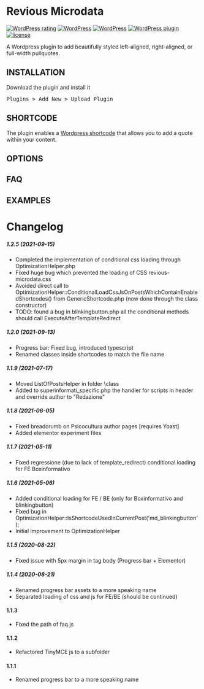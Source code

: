 # Revious Microdata

[![WordPress rating](https://img.shields.io/wordpress/plugin/r/gik25-quotes.svg?maxAge=3600&label=wordpress%20rating)](https://wordpress.org/support/view/plugin-reviews/gik25-quotes) [![WordPress](https://img.shields.io/wordpress/plugin/dt/gik25-quotes.svg?maxAge=3600)](https://downloads.wordpress.org/plugin/gik25-quotes.latest-stable.zip) [![WordPress](https://img.shields.io/wordpress/v/gik25-quotes.svg?maxAge=3600)](https://wordpress.org/plugins/gik25-quotes/) [![WordPress plugin](https://img.shields.io/wordpress/plugin/v/gik25-quotes.svg?maxAge=3600)](https://wordpress.org/plugins/gik25-quotes/) [![license](https://img.shields.io/github/license/adamdehaven/gik25-quotes.svg?maxAge=3600)](https://raw.githubusercontent.com/adamdehaven/gik25-quotes/master/LICENSE)

A Wordpress plugin to add beautifully styled left-aligned, right-aligned, or full-width pullquotes. 

## INSTALLATION
Download the plugin and install it 
<pre>Plugins > Add New > Upload Plugin</pre>


## SHORTCODE
The plugin enables a [Wordpress shortcode](https://codex.wordpress.org/Shortcode_API) that allows you to add a quote within your content. 



## OPTIONS

## FAQ

## EXAMPLES

# Changelog

##### 1.2.5 _(2021-09-15)_
* Completed the implementation of conditional css loading through OptimizationHelper.php
* Fixed huge bug which prevented the loading of CSS revious-microdata.css
* Avoided direct call to OptimizationHelper::ConditionalLoadCssJsOnPostsWhichContainEnabledShortcodes() from GenericShortcode.php (now done through the class constructor)
* TODO: found a bug in blinkingbutton.php all the conditional methods should call ExecuteAfterTemplateRedirect

##### 1.2.0 _(2021-09-13)_

* Progress bar: Fixed bug, introduced typescript 
* Renamed classes inside shortcodes to match the file name 

##### 1.1.9 _(2021-07-17)_

* Moved ListOfPostsHelper in folder \class
* Added to superinformati_specific.php the handler for  scripts in header and override author to "Redazione"

##### 1.1.8 _(2021-06-05)_

* Fixed breadcrumb on Psicocultura author pages [requires Yoast]
* Added elementor experiment files

##### 1.1.7 _(2021-05-11)_

* Fixed regressione (due to lack of template_redirect) conditional loading for FE Boxinformativo 

##### 1.1.6 _(2021-05-06)_

* Added conditional loading for FE / BE (only for Boxinformativo and blinkingbutton) 
* Fixed bug in OptimizationHelper::IsShortcodeUsedInCurrentPost('md_blinkingbutton');
* Initial improvement to OptimizationHelper

##### 1.1.5 _(2020-08-22)_
* Fixed issue with 5px margin in tag body (Progress bar + Elementor) 

##### 1.1.4 _(2020-08-21)_
* Renamed progress bar assets to a more speaking name
* Separated loading of css and js for FE/BE (should be continued)

#### 1.1.3 ###
* Fixed the path of faq.js

#### 1.1.2 ###
* Refactored TinyMCE js to a subfolder

#### 1.1.1 ###
* Renamed progress bar to a more speaking name